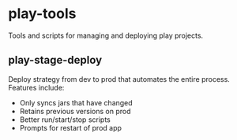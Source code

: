 play-tools
============

Tools and scripts for managing and deploying play projects.

play-stage-deploy
-----------------

Deploy strategy from dev to prod that automates the entire process. Features include:

 * Only syncs jars that have changed
 * Retains previous versions on prod
 * Better run/start/stop scripts
 * Prompts for restart of prod app
